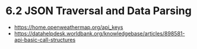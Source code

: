 # 6.2 JSON Traversal and Data Parsing

* <https://home.openweathermap.org/api_keys>
* <https://datahelpdesk.worldbank.org/knowledgebase/articles/898581-api-basic-call-structures>